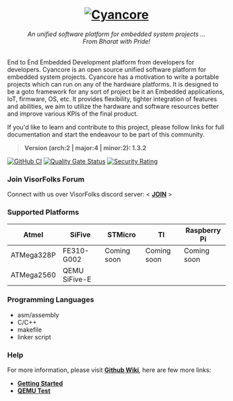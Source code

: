 <h1>
  <div align="center">
    <a href="https://github.com/VisorFolks/cyancore">
      <img align="top" src="https://github.com/VisorFolks/vf_artifacts/blob/stable/cyancore/icons/Cyancore%20Git.png"
           alt="Cyancore"/>
    </a>
  </div>
</h1>
<body>
  <div align="center">
    <i>An unified software platform for embedded system projects ...</i><br>
    <i>From Bharat with Pride!</i><br><br>
  </div>
</body>

End to End Embedded Development platform from developers for developers. Cyancore is an open source unified software platform for embedded system projects.
Cyancore has a motivation to write a portable projects which can run on any of the hardware platforms. It is designed to be a goto framework 
for any sort of project be it an Embedded applications, IoT, firmware, OS, etc. It provides flexibility, tighter integration of features 
and abilities, we aim to utilize the hardware and software resources better and improve various KPIs of the final product.


If you'd like to learn and contribute to this project, please follow links for full documentation and start the endeavour to be part of this community.

> **Version (arch:2 | major:4 | minor:2): 1.3.2**

[![GitHub CI](https://github.com/VisorFolks/cyancore/actions/workflows/github_ci.yml/badge.svg)](https://github.com/VisorFolks/cyancore/actions/workflows/github_ci.yml)
[![Quality Gate Status](https://sonarcloud.io/api/project_badges/measure?project=VisorFolks_cyancore&metric=alert_status)](https://sonarcloud.io/summary/new_code?id=VisorFolks_cyancore)
[![Security Rating](https://sonarcloud.io/api/project_badges/measure?project=VisorFolks_cyancore&metric=security_rating)](https://sonarcloud.io/summary/new_code?id=VisorFolks_cyancore)

### Join VisorFolks Forum
Connect with us over VisorFolks discord server: < [**JOIN**](https://discord.gg/gxUQr77MT2) >

### Supported Platforms

| Atmel      | SiFive        | STMicro     | TI          | Raspberry Pi |
| ---------- | ------------- | ----------- | ----------- | -------------|
| ATMega328P | FE310-G002    | Coming soon | Coming soon | Coming soon  |
| ATMega2560 | QEMU SiFive-E |             |             |              |

### Programming Languages
* asm/assembly
* C/C++
* makefile
* linker script

### Help
For more information, please visit [**Github Wiki**](https://github.com/VisorFolks/cyancore/wiki/), here are few more links:
- [**Getting Started**](https://github.com/VisorFolks/cyancore/wiki/Getting-Started)
- [**QEMU Test**](https://github.com/VisorFolks/cyancore/wiki/qemu-test)
